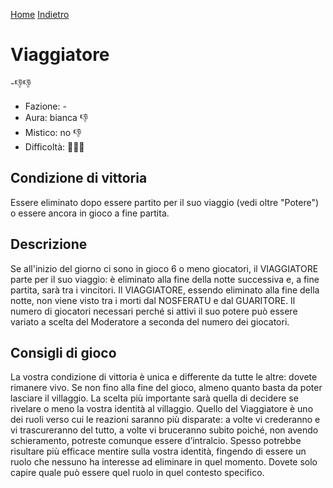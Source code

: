 [Home](/wherewolf-rules)
[Indietro](..)

# Viaggiatore

<span class='emoji'>-👎👎</span>

- Fazione: -
- Aura: bianca <span class='emoji'>👎</span>
- Mistico: no <span class='emoji'>👎</span>
- Difficoltà: <span class='emoji'>🌙🌙🌙</span>

## Condizione di vittoria

Essere eliminato dopo essere partito per il suo viaggio (vedi oltre "Potere") o essere ancora in gioco a fine partita.

## Descrizione

Se all'inizio del giorno ci sono in gioco 6 o meno giocatori, il VIAGGIATORE parte per il suo viaggio: è eliminato alla fine della notte successiva e, a fine partita, sarà tra i vincitori. Il VIAGGIATORE, essendo eliminato alla fine della notte, non viene visto tra i morti dal NOSFERATU e dal GUARITORE. Il numero di giocatori necessari perché si attivi il suo potere può essere variato a scelta del Moderatore a seconda del numero dei giocatori.

## Consigli di gioco

La vostra condizione di vittoria è unica e differente da tutte le altre: dovete rimanere vivo. Se non fino alla fine del gioco, almeno quanto basta da poter lasciare il villaggio. La scelta più importante sarà quella di decidere se rivelare o meno la vostra identità al villaggio. Quello del Viaggiatore è uno dei ruoli verso cui le reazioni saranno più disparate: a volte vi crederanno e vi trascureranno del tutto, a volte vi bruceranno subito poiché, non avendo schieramento, potreste comunque essere d’intralcio. Spesso potrebbe risultare più efficace mentire sulla vostra identità, fingendo di essere un ruolo che nessuno ha interesse ad eliminare in quel momento. Dovete solo capire quale può essere quel ruolo in quel contesto specifico.
